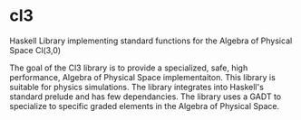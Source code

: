 # cl3
Haskell Library implementing standard functions for the Algebra of Physical Space Cl(3,0)

The goal of the Cl3 library is to provide a specialized, safe, high performance, Algebra of Physical Space implementaiton.
This library is suitable for physics simulations.  The library integrates into Haskell's standard prelude and has few dependancies.
The library uses a GADT to specialize to specific graded elements in the Algebra of Physical Space.